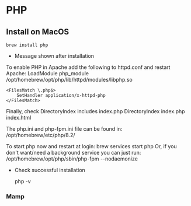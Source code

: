 # PHP

## Install on MacOS

    brew install php 

- Message shown after installation

To enable PHP in Apache add the following to httpd.conf and restart Apache:
    LoadModule php_module /opt/homebrew/opt/php/lib/httpd/modules/libphp.so

    <FilesMatch \.php$>
        SetHandler application/x-httpd-php
    </FilesMatch>

Finally, check DirectoryIndex includes index.php
    DirectoryIndex index.php index.html

The php.ini and php-fpm.ini file can be found in:
    /opt/homebrew/etc/php/8.2/

To start php now and restart at login:
  brew services start php
Or, if you don't want/need a background service you can just run:
  /opt/homebrew/opt/php/sbin/php-fpm --nodaemonize

- Check successful installation

    php -v

### Mamp
